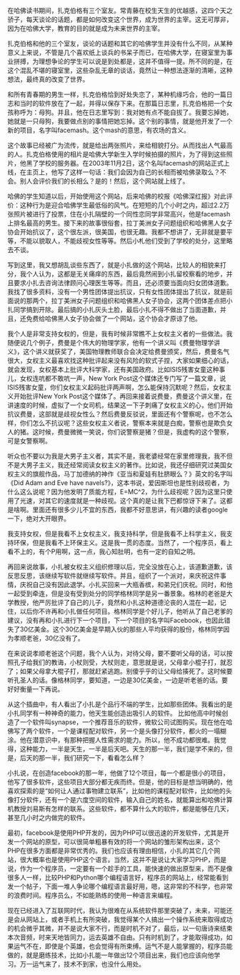 在哈佛读书期间，扎克伯格有三个室友。常青藤在校生天生的优越感，这四个天之骄子，每天谈论的话题，都是如何改变这个世界，成为世界的主宰。这无可厚非，因为在哈佛大学，教育的目的就是成为未来世界的主宰。

扎克伯格和他的三个室友，谈论的话题和其它的哈佛学生并没有什么不同，从某种意义上来说，不管是几个喜欢纸上谈兵的书呆子而已，在哈佛大学，在寝室里为事业拼搏，为理想争论的学生可以说是到处都是，这并不值得一提。所不同的是，在这个混乱不堪的寝室里，这些杂乱无章的谈话，竟然让一种想法逐渐的清晰，这种想法，最终真的改变了世界。

和所有青春期的男生一样，扎克伯格恰到好处失恋了，某种机缘巧合，他的一篇日志和当时的软件放在了一起，并得以保存下来。在那篇日志里，扎克伯格把一个女孩称呼为：母狗。并且，他在日志里写到：我对她有点不能自拔了。我要忘掉她，她就是一只母狗，我要做点别的事情把她忘掉。这个别的事情，就是他开发了一个新的项目，名字叫facemash。这个mash的意思，有农场的含义。

这个故事已经被广为流传，就是给出两张照片，来给相貌打分。从而找出人气最高的人。扎克伯格使用的相片是哈佛大学新生入学时候拍摄的照片，为了得到这些照片，他黑了学校的服务器。在2003年11月2日，这个名叫facemash的网站正式上线，在主页上，他写了这样一句话：我们会因为自己的长相而被哈佛录取么？不会。别人会评价我们的长相么？是的！然后，这个网站就上线了。

哈佛的学生知道以后，开始使用这个网站，后来哈佛的校报《哈佛深红报》对此评价：这种行为是迎合哈佛学生最低俗的风气。在短短的几个小时之内，超过2.2万张照片被进行了投票，住在小扎隔壁的一个同性恋同学非常高兴，他是facemash上排名最高的男生。接下来的故事很俗套，拉丁美洲女子问题组织和哈佛黑人女子协会开始抗议了，这个很左派，很美国，也很无趣。我都不想讲了，无非就是要平等，不能以貌取人，不能歧视女性等等。然后小札他们受到了学校的处分，这里略去不谈。

写到这里，我又想胡乱谈些东西了，就是小扎做的这个网站，比较人的相貌来打分，我个人认为，这都是无关痛痒的东西，最后竟然闹到小扎留校察看的地步，并且要求小扎去咨询法律顾问心理医生等等。而且，还必须要当面向妇女团体道歉。我找了很多资料，没有一个男性团体提出抗议，只有女性团体提出了抗议，就是前面说的那两个，拉丁美洲女子问题组织和哈佛黑人女子协会，这两个团体差点把小扎同学搞到开除。最后搞的小扎灰头土脸，最后小扎不得不做出了当面道歉，并且，还免费给哈佛黑人女子协会做了一个网站，这个协会才原谅了他。

我个人是非常支持女权的，但是，我有时候非常瞧不上女权主义者的一些做法。我随便说几个例子，费曼是个伟大的物理学家，他有一个讲义叫《费曼物理学讲义》，这个讲义就获奖了，美国物理教师联合会决定给费曼颁奖，然后，费曼名气很大，女权主义最喜欢找这种批评起来没有风险的软式子捏，大家如果细心的话，就会发现，女权基本上批评大科学家，还有美国政府。比如ISIS残害女童这种事儿，女权连吭都不敢吭一声，New York Post这个媒体还专门写了一篇文章，说ISIS残害女童，你们女权主义起码批评两声啊，怎么能保持沉默呢？然后，女权主义开始批评New York Post这个媒体了。再回来接着说费曼，费曼这个讲义里，在讲速度的时候，虚拟了一个女司机，结果这一下子刺痛了女权主义的心，他们开始抗议费曼，这部就是歧视女性么？然后费曼反驳说，里面还有个警察呢，也不怎么样，你们怎么不抗议呢？这些女权主义者说，警察本来就是白痴，警察也是欺负女人的猪。这时候，费曼微微一笑说，你们说警察是猪？但是，我虚构的这个警察，可是女警察啊。

听众也不要以为我是大男子主义者，其实不是，我老婆经常在家里修理我，我不但不是大男子主义，我还经常阅读女权主义的著作。比如说，我还仔细研究过美国女权主义的旗舰作品，马丁加德纳的神作《亚当和夏娃有肚脐眼么？》英文的名字叫《Did Adam and Eve have navels?》，这本书说，爱因斯坦也是性别歧视者，为什么这么说呢？因为他发明了质能方程，E=MC^2，为什么歧视呢？因为这里只使用了光速，对其它的速度就是一种歧视。这个真的是让我下巴都惊讶下来了。这都是啥啊。里面还有很多少儿不宜的东西，我都不好意思讲，有兴趣的读者google一下，绝对大开眼界。

我支持女权，但是我看不上女权主义，我支持科学，但是我看不上科学主义，我支持环保，但是我看不上环保主义。这是我一贯的态度。当然了，一个程序员，看上看不上的，有个P用啊，这一点，我心知肚明，也有一定的自知之明。

再回来说故事，小扎被女权主义组织修理以后，完全没放在心上，该道歉道歉，该反思反思，该继续写软件就继续写软件。并且，组织了一个派对，来庆祝这件事情，庆祝自己没有因此退学。小扎买回来一大瓶香槟，和弟兄们庆祝。同时，和他一起受到牵连，但是没有受到处分的同学格林同学是另一番景象。格林的老爸是大学教授，他严厉批评了自己的儿子，竟然和小扎这种道德沦丧的人混在一起，记住，以后你不许再和小扎做任何项目。格林同学是个好儿子，他听从了自己老爹的建议，没有再和小扎进行下一个项目，下一个项目的名字叫Facebook，也因此错失了30亿美金。这个30亿美金是早期入伙的那些人平均获得的股份，格林同学因为孝顺老爸，30亿没有了。

在来说说孝顺老爸这个问题，我个人认为，对待父母，要不要听父母的话，可以按照孔子给我们的教诲，小杖则受，大杖则走，意思就是说，父母拿小棍子打，就忍了；如果父母拿大棍子打，那就赶紧逃跑。别傻乎乎的让父母给揍死了。这时候要听孔圣人的话。像格林同学，要知道，一边是30亿美金，一边是听老爸的话。要好好衡量一下再说。

从这个插曲中，有人看出了小扎是个品行不端的学生，比如那些团体。我看出的是小扎同学有一种神奇的能力，他天生能创造出吸引人的软件。 比如他高中时候创造了一个软件叫synapse，一个推荐音乐的软件，微软公司试图购买。现在他在哈佛写了两个软件，一个是课程配对软件，另一个是头像打分软件，都火的一塌糊涂。他在潜意识中，有那种把握人性需求的能力。所以，他不成功都很难。我觉得，这种能力，一半是天生，一半是后天吧。天生的那一半，我们是学不来的，但是，后天的那一半，我们研究一下，看看怎么样？

小扎说，在创造facebook的那一年，他做了12个项目，每一个都是很小的项目，他写了很多软件，这些项目大部分都无疾而终。但是，他的目标是想当明确的，他喜欢探索的是“如何让人通过事物建立联系”，比如他的课程配对软件，比如他的头像打分软件，还有一个是六度空间的软件，输入自己的姓名，就能算出和哈佛计算机教授刘易斯有怎样的联系。这些软件，都不算什么大的软件，都是能够在几天，甚至几小时之内做完的软件。

最初，facebook是使用PHP开发的，因为PHP可以很迅速的开发软件，尤其是开发一个网站的原型，可以很简单粗暴有效的将一个网站的雏形架构出来，这个PHP在很多方面都是非常优秀的。我们也应该有理由相信，小扎的其它几个网站，很大概率也是使用PHP这个语言。当然，这并不是说让大家学习PHP，而是说，作为一个程序员，一定要有一个趁手的工具，能快速的做出原型来，而不是像很多人一样，比较PHP和Python哪个编程语言好，程序员的网站上，经常能看到发一个帖子，下面一堆人争论哪个编程语言最好用，嗯，这非常的不科学，也非常的浪费时间。程序员么，不如能熟练的使用一种语言来编程。

现在已经进入了互联网时代，我认为很难在从系统软件那里突破了，未来，可能还是会从网站上，或者手机上有所突破，我觉得某个人搞出一个操作系统来取得成功的机会微乎其微，并不是说大家不行，而是时机不对了，最后，以一句唐诗来结束本次音频，时来天地皆同力，运去英雄不自由。只有时机到了，才能取得成功，如果运气不在，即使是个英雄，也会觉得有所束缚。运气不是人能掌握的，程序员能做的，就是磨练技术，比如小扎能一年做出12个项目出来，我们也应该向他学习。万一运气来了，技术不到家，也没什么用处。
